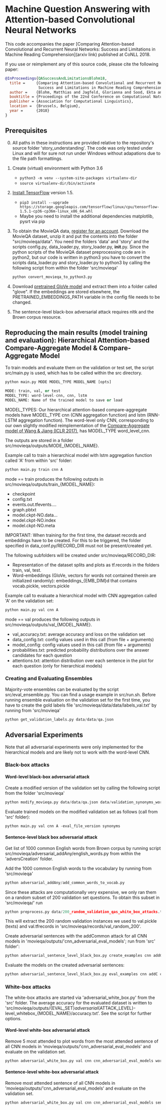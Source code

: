 # Machine Question Answering with Attention-based Convolutional Neural Networks

This code accompanies the paper [Comparing Attention-based Convolutional and Recurrent Neural Networks:
Success and Limitations in Machine Reading Comprehension](arxiv link) published at CoNLL 2018.

If you use or reimplement any of this source code, please cite the following paper:

```bibtex
@InProceedings{QASuccessAndLimitationsBlohm18,
  title =     {Comparing Attention-based Convolutional and Recurrent Neural Networks:
               Success and Limitations in Machine Reading Comprehension},
  author =    {Blohm, Matthias and Jagfeld, Glorianna and Sood, Ekta and Yu, Xiang and Vu, Thang},
  booktitle = {Proceedings of the 22nd Conference on Computational Natural Language Learning (CoNLL 2018)},
  publisher = {Association for Computational Linguistics},
  location =  {Brussels, Belgium},
  year =      {2018}
}
```

## Prerequisites

0. All paths in these instructions are provided relative to the repository's source folder 'story_understanding'.
   The code was only tested under Linux and will for sure not run under Windows without adapations due to the file path
    formattings.
1. Create (virtual) environment with Python 3.6
    - `python3 -m venv --system-site-packages virtualenv-dir`
    - `source virtualenv-dir/bin/activate`
2. [Install TensorFlow](https://www.tensorflow.org/install/) version 1.5.
    - `pip3 install --upgrade https://storage.googleapis.com/tensorflow/linux/cpu/tensorflow-1.5.1-cp36-cp36m-linux_x86_64.whl`
    - Maybe you need to install the additional dependencies matplotlib, pysrt via pip
    
3. To obtain the MovieQA data, [register for an account](http://movieqa.cs.toronto.edu/register/).
   Download the MovieQA dataset, unzip it and put the contents into the folder "src/movieqa/data".
   You need the folders 'data' and 'story' and the scripts config.py, data_loader.py, story_loader.py, __init__.py.
    Since the python scripts of the MovieQA dataset preprocessing code are in python2, but our code is written in python3
    you have to convert the scripts data_loader.py and story_loader.py to python3 by calling the following script from
    within the folder 'src/movieqa' 
    
    ```python   
    python convert_movieqa_to_python3.py
    ```

4. Download [pretrained GloVe model](http://nlp.stanford.edu/data/glove.840B.300d.zip) and extract them into a folder called "glove".
   If the embeddings are stored elsewhere, the PRETRAINED_EMBEDDINGS_PATH variable in the config file needs to be changed.
   
5. The sentence-level black-box adversarial attack requires nltk and the Brown corpus resource.

## Reproducing the main results (model training and evaluation): Hierarchical Attention-based Compare-Aggregate Model & Compare-Aggregate Model

To train models and evaluate them on the validation or test set, the script src/main.py is used,
which has to be called within the src directory.
 
```python
python main.py MODE MODEL_TYPE MODEL_NAME [opts]

MODE: train, val, or test
MODEL_TYPE: word-level-cnn, cnn, lstm
MODEL_NAME: Name of the trained model to save or load
```

MODEL_TYPES:
Our hierarchical attention-based compare-aggregate models have MODEL_TYPE cnn (CNN aggregation function) and
lstm (RNN-LSTM aggregation function).
The word-level only CNN, corresponding to our own slightly modified reimplementation of the
 [Compare-Aggregate model of Wang & Jiang (ICLR 2017)](https://arxiv.org/abs/1611.01747),
 has MODEL_TYPE word_level_cnn.


The outputs are stored in a folder src/movieqa/outputs/MODE_{MODEL_NAME}.

Example call to train a hierarchical model with lstm aggregation function called 'A' from within 'src' folder:

```python
python main.py train cnn A
```

mode == train produces the following outputs in src/movieqa/outputs/train_{MODEL_NAME}:
- checkpoint
- config.txt
- events.out.tfevents....
- graph.pbtxt
- model.ckpt-NO.data...
- model.ckpt-NO.index
- model.ckpt-NO.meta


IMPORTANT: When training for the first time, the dataset records and embeddings have to be created.
For this to be triggered, the folder specified in data_conf.py/RECORD_DIR must not be present/created yet.

The following subfolders will be created under src/movieqa/RECORD_DIR:

- Representation of the dataset splits and plots as tf.records in the folders train, val, test.
- Word-embeddings (GloVe, vectors for words not contained therein are initialized randomly): embeddings_{EMB_DIM}d that contains 
vocab.pickle, vectors.pickle

Example call to evaluate a hierarchical model with CNN aggregation called 'A' on the validation set:

```python
python main.py val cnn A
```

mode == val produces the following outputs in src/movieqa/outputs/val_{MODEL_NAME}.


- val_accuracy.txt: average accuracy and loss on the validation set
- data_config.txt: config values used in this call (from file + arguments)
- model_config: config values used in this call (from file + arguments)
- probabilities.txt: predicted probability distributions over the answer candidates for each question
- attentions.txt: attention distribution over each sentence in the plot for each question (only for hierarchical models)

### Creating and Evaluating Ensembles

Majority-vote ensembles can be evaluated by the script src/eval_ensemble.py.
You can find a usage example in src/run.sh.
Before running ensemble evaluation on the validation set for the first time, you have to create the gold labels file 'src/movieqa/data/data/labels_val.txt'
by running from 'src/movieqa'

```python
python get_validation_labels.py data/data/qa.json
```

## Adversarial Experiments
Note that all adversarial experiments were only implemented for the hierarchical models and are likely
not to work with the word-level CNN.

### Black-box attacks
#### Word-level black-box adversarial attack
Create a modified version of the validation set by calling the following script from the folder 'src/movieqa'

```python
python modify_movieqa.py data/data/qa.json data/validation_synonyms_word_level_black_box_attack.csv data/data/qa_val_synonyms.json
```

Evaluate trained models on the modified validation set as follows (call from 'src' folder):
```python
python main.py val cnn A -eval_file_version synonyms
```

#### Sentence-level black box adversarial attack
Get list of 1000 common English words from Brown corpus by running script src/movieqa/adversarial_addAny/english_words.py
from within the 'adversCreation' folder.

Add the 1000 common English words to the vocabulary by running from 'src/movieqa'
```python
python adversarial_addAny/add_common_words_to_vocab.py
```

Since these attacks are computationally very expensive, we only ran them on a random subset of 200 validation set questions.
To obtain this subset in 'src/movieqa/' run
```python
python preprocess.py data/200_random_validation_qas_white_box_attacks.txt
```

This will extract the 200 random validation instances we used to val.pickle (texts) and val.tfrecords in 'src/movieqa/records/val_random_200'.

Create adversarial sentences with the addCommon attack for all CNN models in 'movieqa/outputs/'cnn_adversarial_eval_models';
run from 'src' folder':
```python
python adversarial_sentence_level_black_box.py create_examples cnn addC cnn_adversarial_eval_models $PROJECT/story-understanding/src/movieqa/records/val_random_200/ -examples_folder addC_adversarial_examples
```

Evaluate the models on the created adversarial sentences:
```python
python adversarial_sentence_level_black_box.py eval_examples cnn addC cnn_adversarial_eval_models $PROJECT/story-understanding/src/movieqa/records/val_random_200/ -examples_folder addC_adversarial_examples
```
### White-box attacks

The white-box attacks are started via 'adversarial_white_box.py' from the 'src' folder.
The average accuracy for the evaluated dataset is written to 'src/movieqa/outputs/{EVAL_SET}_adversarial_{ATTACK_LEVEL}-level_whitebox_{MODEL_NAME}/accuracy.txt'.
See the script for further options.


#### Word-level white-box adversarial attack
Remove 5 most attended to plot words from the most attended sentence of all CNN models in 'movieqa/outputs/'cnn_adversarial_eval_models'
and evaluate on the validation set.
```python
python adversarial_white_box.py val cnn cnn_adversarial_eval_models word -num_modified_words 5
```

#### Sentence-level white-box adversarial attack
Remove most attended sentence of all CNN models in 'movieqa/outputs/'cnn_adversarial_eval_models' and evaluate on the validation set.
```python
python adversarial_white_box.py val cnn cnn_adversarial_eval_models sentence
```
